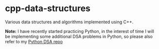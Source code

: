 # cpp-data-structures
Various data structures and algorithms implemented using C++.

**Note:** I have recently started practicing Python, in the interest of time I will be implementing some additional DSA problems in Python, so please also refer to my [Python DSA repo](https://github.com/Venkat-Gorla/py-data-structures)
